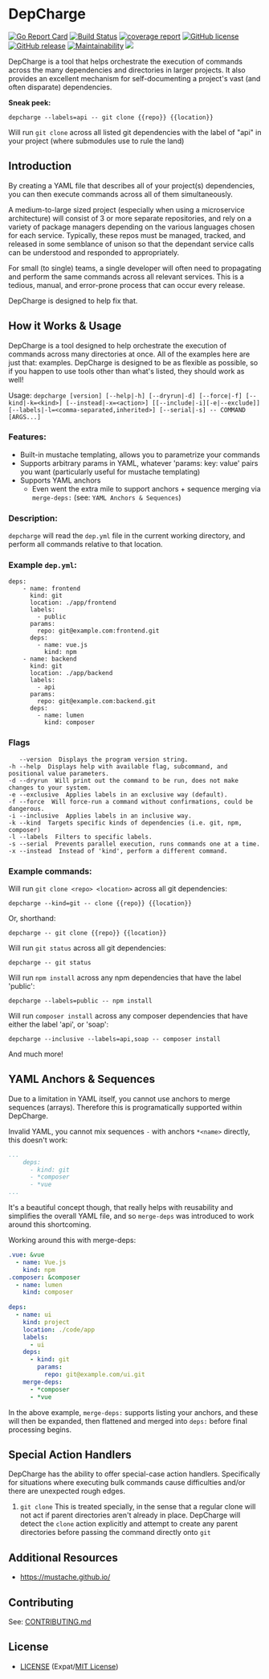 # DepCharge
[![Go Report Card](https://goreportcard.com/badge/github.com/centerorbit/depcharge)](https://goreportcard.com/report/github.com/centerorbit/depcharge)
[![Build Status](https://cloud.drone.io/api/badges/centerorbit/depcharge/status.svg)](https://cloud.drone.io/centerorbit/depcharge)
[![coverage report](https://gitlab.com/centerorbit/depcharge/badges/master/coverage.svg)](https://gitlab.com/centerorbit/depcharge/commits/master)
[![GitHub license](https://img.shields.io/github/license/centerorbit/depcharge.svg)](https://github.com/centerorbit/depcharge/blob/master/LICENSE)
[![GitHub release](https://img.shields.io/github/release/centerorbit/depcharge.svg)](https://github.com/centerorbit/depcharge/releases/latest)
[![Maintainability](https://api.codeclimate.com/v1/badges/5ef8ce4f942696ebace7/maintainability)](https://codeclimate.com/github/centerorbit/depcharge/maintainability)
<a href="https://github.com/avelino/awesome-go"><img src="https://cdn.rawgit.com/sindresorhus/awesome/d7305f38d29fed78fa85652e3a63e154dd8e8829/media/badge.svg"></a>


DepCharge is a tool that helps orchestrate the execution of commands across the many dependencies and directories in larger projects. It also provides an excellent mechanism for self-documenting a project's vast (and often disparate) dependencies.

**Sneak peek:**

	depcharge --labels=api -- git clone {{repo}} {{location}}
	
Will run `git clone` across all listed git dependencies with the label of "api" in your project (where submodules use to rule the land)


## Introduction

By creating a YAML file that describes all of your project(s) dependencies, you can then execute commands across all of them simultaneously.

A medium-to-large sized project (especially when using a microservice architecture) will consist of 3 or more separate repositories, and rely on a variety of package managers depending on the various languages chosen for each service. Typically, these repos must be managed, tracked, and released in some semblance of unison so that the dependant service calls can be understood and responded to appropriately.

For small (to single) teams, a single developer will often need to propagating and perform the same commands across all relevant services. This is a tedious, manual, and error-prone process that can occur every release.

DepCharge is designed to help fix that.

## How it Works & Usage
DepCharge is a tool designed to help orchestrate the execution of commands across many directories at once. All of the examples here are just that: examples. DepCharge is designed to be as flexible as possible, so if you happen to use tools other than what's listed, they should work as well!

Usage: `depcharge [version] [--help|-h] [--dryrun|-d] [--force|-f] [--kind|-k=<kind>] [--instead|-x=<action>] [[--include|-i][-e|--exclude]] [--labels|-l=<comma-separated,inherited>] [--serial|-s] -- COMMAND [ARGS...]`

### Features:
* Built-in mustache templating, allows you to parametrize your commands
* Supports arbitrary params in YAML, whatever 'params: key: value' pairs you want (particularly useful for mustache templating)
* Supports YAML anchors
  * Even went the extra mile to support anchors + sequence merging via `merge-deps:` (see: `YAML Anchors & Sequences`)

### Description:
`depcharge` will read the `dep.yml` file in the current working directory, and
perform all commands relative to that location.

### Example `dep.yml`:
```
deps:
    - name: frontend
      kind: git
      location: ./app/frontend
      labels:
        - public
      params:
        repo: git@example.com:frontend.git
      deps:
        - name: vue.js
          kind: npm
    - name: backend
      kind: git
      location: ./app/backend
      labels:
        - api
      params:
        repo: git@example.com:backend.git
      deps:
        - name: lumen
          kind: composer
```

### Flags

       --version  Displays the program version string.
    -h --help  Displays help with available flag, subcommand, and positional value parameters.
    -d --dryrun  Will print out the command to be run, does not make changes to your system.
    -e --exclusive  Applies labels in an exclusive way (default).
    -f --force  Will force-run a command without confirmations, could be dangerous.
    -i --inclusive  Applies labels in an inclusive way.
    -k --kind  Targets specific kinds of dependencies (i.e. git, npm, composer)
    -l --labels  Filters to specific labels.
    -s --serial  Prevents parallel execution, runs commands one at a time.
    -x --instead  Instead of 'kind', perform a different command.


### Example commands:

Will run `git clone <repo> <location>` across all git dependencies:

	depcharge --kind=git -- clone {{repo}} {{location}}
	
Or, shorthand:

	depcharge -- git clone {{repo}} {{location}}
	
Will run `git status` across all git dependencies:

	depcharge -- git status
	
Will run `npm install` across any npm dependencies that have the label 'public':

	depcharge --labels=public -- npm install
	
Will run `composer install` across any composer dependencies that have either the label 'api', or 'soap':

	depcharge --inclusive --labels=api,soap -- composer install
	
And much more!

## YAML Anchors & Sequences
Due to a limitation in YAML itself, you cannot use anchors to merge sequences (arrays). Therefore this is programatically supported within DepCharge.

Invalid YAML, you cannot mix sequences `-` with anchors `*<name>` directly, this doesn't work:
```yaml
...
    deps:
      - kind: git
      - *composer
      - *vue
...
```
It's a beautiful concept though, that really helps with reusability and simplifies the overall YAML file, and so `merge-deps` was introduced to work around this shortcoming.

Working around this with merge-deps:
```yaml
.vue: &vue
  - name: Vue.js
    kind: npm
.composer: &composer
  - name: lumen
    kind: composer
    
deps:
  - name: ui
    kind: project
    location: ./code/app
    labels:
      - ui
    deps:
      - kind: git
        params:
          repo: git@example.com/ui.git
    merge-deps:
      - *composer
      - *vue
```

In the above example, `merge-deps:` supports listing your anchors, and these will then be expanded, then flattened and merged into `deps:` before final processing begins.


## Special Action Handlers
DepCharge has the ability to offer special-case action handlers. Specifically for situations where executing bulk commands cause difficulties and/or there are unexpected rough edges.

1. `git clone`
This is treated specially, in the sense that a regular clone will not act if parent directories aren't already in place. DepCharge will detect the `clone` action explicitly and attempt to create any parent directories before passing the command directly onto `git`

## Additional Resources
* https://mustache.github.io/

## Contributing
See: [CONTRIBUTING.md](CONTRIBUTING.md)

## License
- [LICENSE](LICENSE) (Expat/[MIT License][MIT])

[MIT]: http://www.opensource.org/licenses/MIT "The MIT License (MIT)"